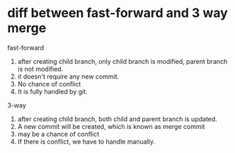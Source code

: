 # diff between fast-forward and 3 way merge

fast-forward 

1) after creating child branch, only child branch is modified, parent branch is not modified.
2) it doesn't require any new commit.
3) No chance of conflict
4) It is fully handled by git.

3-way 

1) after creating child branch, both child and parent branch is updated.
2) A new commit will be created, which is known as merge commit
3) may be a chance of conflict
4) If there is conflict, we have to handle manually.
